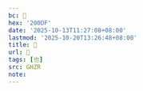 ```yaml
---
bc: 𠃟
hex: '200DF'
date: '2025-10-13T11:27:08+08:00'
lastmod: '2025-10-20T13:26:48+08:00'
title: 󰕲
url: 󰕲
tags: [也]
src: GHZR
note:
---
```

